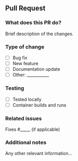 ## Pull Request

### What does this PR do?
Brief description of the changes.

### Type of change
- [ ] Bug fix
- [ ] New feature
- [ ] Documentation update
- [ ] Other: ___________

### Testing
- [ ] Tested locally
- [ ] Container builds and runs

### Related issues
Fixes #_____ (if applicable)

### Additional notes
Any other relevant information... 